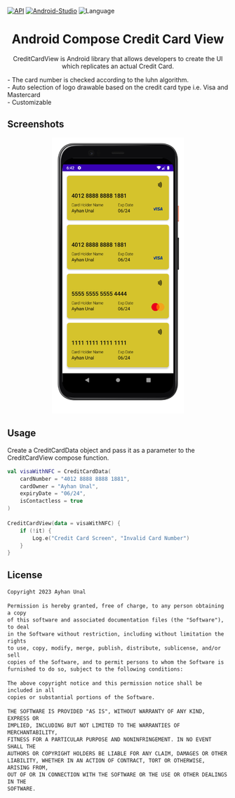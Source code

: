 [![API](https://img.shields.io/badge/API-23%2B-brightgreen.svg?style=flat)](https://android-arsenal.com/api?level=23)
[![Android-Studio](https://img.shields.io/badge/Android%20Studio-2021.1.1+-orange.svg?style=flat)](https://developer.android.com/studio/)
![Language](https://img.shields.io/badge/language-Kotlin-orange.svg)

<h1 align="center"> Android Compose Credit Card View </h1>

<p align="center">
CreditCardView is Android library that allows developers to create the UI which replicates an actual Credit Card. <br>
</p>

<p>
- The card number is checked according to the luhn algorithm. <br>
- Auto selection of logo drawable based on the credit card type i.e. Visa and Mastercard <br>
- Customizable
</p>

Screenshots
-----------
<p align="center">
  <img src='https://github.com/ayhanunal/android-compose-ccview/blob/main/art/art1.png' width=300 heihgt=300> 
</p>

Usage
-----------
<p>
  Create a CreditCardData object and pass it as a parameter to the CreditCardView compose function.
</p>

```kotlin
val visaWithNFC = CreditCardData(
    cardNumber = "4012 8888 8888 1881",
    cardOwner = "Ayhan Unal",
    expiryDate = "06/24",
    isContactless = true
)

CreditCardView(data = visaWithNFC) {
    if (!it) {
        Log.e("Credit Card Screen", "Invalid Card Number")
    }
}
```

License
-------

    Copyright 2023 Ayhan Unal

    Permission is hereby granted, free of charge, to any person obtaining a copy
    of this software and associated documentation files (the "Software"), to deal
    in the Software without restriction, including without limitation the rights
    to use, copy, modify, merge, publish, distribute, sublicense, and/or sell
    copies of the Software, and to permit persons to whom the Software is
    furnished to do so, subject to the following conditions:

    The above copyright notice and this permission notice shall be included in all
    copies or substantial portions of the Software.

    THE SOFTWARE IS PROVIDED "AS IS", WITHOUT WARRANTY OF ANY KIND, EXPRESS OR
    IMPLIED, INCLUDING BUT NOT LIMITED TO THE WARRANTIES OF MERCHANTABILITY,
    FITNESS FOR A PARTICULAR PURPOSE AND NONINFRINGEMENT. IN NO EVENT SHALL THE
    AUTHORS OR COPYRIGHT HOLDERS BE LIABLE FOR ANY CLAIM, DAMAGES OR OTHER
    LIABILITY, WHETHER IN AN ACTION OF CONTRACT, TORT OR OTHERWISE, ARISING FROM,
    OUT OF OR IN CONNECTION WITH THE SOFTWARE OR THE USE OR OTHER DEALINGS IN THE
    SOFTWARE.
